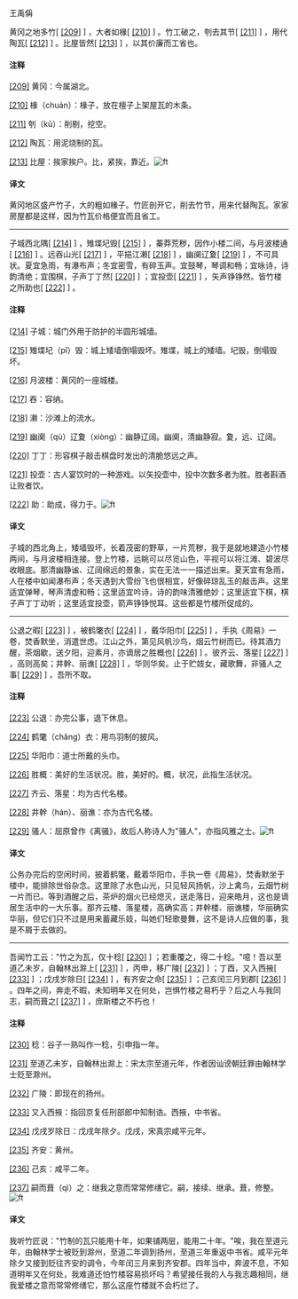 
王禹偁

黄冈之地多竹[
[\[209\]](#note_209)
] ，大者如椽[
[\[210\]](#note_210)
] 。竹工破之，刳去其节[
[\[211\]](#note_211)
] ，用代陶瓦[
[\[212\]](#note_212)
] 。比屋皆然[
[\[213\]](#note_213)
] ，以其价廉而工省也。

#### 注释 

[\[209\]](#noteBack_209)
黄冈：今属湖北。

[\[210\]](#noteBack_210)
椽（chuán）：椽子，放在檀子上架屋瓦的木条。

[\[211\]](#noteBack_211)
刳（kū）：削剔，挖空。

[\[212\]](#noteBack_212)
陶瓦：用泥烧制的瓦。

[\[213\]](#noteBack_213)
比屋：挨家挨户。比，紧挨，靠近。![ft](@media/Image00002.jpg)

#### 译文 

黄冈地区盛产竹子，大的粗如椽子。竹匠剖开它，削去竹节，用来代替陶瓦。家家房屋都是这样，因为竹瓦价格便宜而且省工。

------------------------------------------------------------------------

子城西北隅[
[\[214\]](#note_214)
] ，雉堞圮毁[
[\[215\]](#note_215)
] ，蓁莽荒秽，因作小楼二间，与月波楼通[
[\[216\]](#note_216)
] 。远吞山光[
[\[217\]](#note_217)
] ，平挹江濑[
[\[218\]](#note_218)
] ，幽阒辽夐[
[\[219\]](#note_219)
]
，不可具状。夏宜急雨，有瀑布声；冬宜密雪，有碎玉声。宜鼓琴，琴调和畅；宜咏诗，诗韵清绝；宜围棋，子声丁丁然[
[\[220\]](#note_220)
] ；宜投壶[
[\[221\]](#note_221)
] ，矢声铮铮然。皆竹楼之所助也[
[\[222\]](#note_222)
] 。

#### 注释 

[\[214\]](#noteBack_214)
子城：城门外用于防护的半圆形城墙。

[\[215\]](#noteBack_215)
雉堞圮（pǐ）毁：城上矮墙倒塌毁坏。雉堞，城上的矮墙。圮毁，倒塌毁坏。

[\[216\]](#noteBack_216)
月波楼：黄冈的一座城楼。

[\[217\]](#noteBack_217)
吞：容纳。

[\[218\]](#noteBack_218)
濑：沙滩上的流水。

[\[219\]](#noteBack_219)
幽阒（qù）辽夐（xiòng）：幽静辽阔。幽阒，清幽静寂。夐，远、辽阔。

[\[220\]](#noteBack_220)
丁丁：形容棋子敲击棋盘时发出的清脆悠远之声。

[\[221\]](#noteBack_221)
投壶：古人宴饮时的一种游戏。以矢投壶中，投中次数多者为胜。胜者斟酒让败者饮。

[\[222\]](#noteBack_222)
助：助成，得力于。![ft](@media/Image00002.jpg)

#### 译文 

子城的西北角上，矮墙毁坏，长着茂密的野草，一片荒秽，我于是就地建造小竹楼两间，与月波楼相连接。登上竹楼，远眺可以尽览山色，平视可以将江滩、碧波尽收眼底。那清幽静谧、辽阔绵远的景象，实在无法一一描述出来。夏天宜有急雨，人在楼中如闻瀑布声；冬天遇到大雪纷飞也很相宜，好像碎琼乱玉的敲击声。这里适宜弹琴，琴声清虚和畅；这里适宜吟诗，诗的韵味清雅绝妙；这里适宜下棋，棋子声丁丁动听；这里适宜投壶，箭声铮铮悦耳。这些都是竹楼所促成的。

------------------------------------------------------------------------

公退之暇[
[\[223\]](#note_223)
] ，被鹤氅衣[
[\[224\]](#note_224)
] ，戴华阳巾[
[\[225\]](#note_225)
]
，手执《周易》一卷，焚香默坐，消遣世虑。江山之外，第见风帆沙鸟，烟云竹树而已。待其酒力醒，茶烟歇，送夕阳，迎素月，亦谪居之胜概也[
[\[226\]](#note_226)
] 。彼齐云、落星[
[\[227\]](#note_227)
] ，高则高矣；井幹、丽谯[
[\[228\]](#note_228)
] ，华则华矣。止于贮妓女，藏歌舞，非骚人之事[
[\[229\]](#note_229)
] ，吾所不取。

#### 注释 

[\[223\]](#noteBack_223)
公退：办完公事，退下休息。

[\[224\]](#noteBack_224)
鹤氅（chǎng）衣：用鸟羽制的披风。

[\[225\]](#noteBack_225)
华阳巾：道士所戴的头巾。

[\[226\]](#noteBack_226)
胜概：美好的生活状况。胜，美好的。概，状况，此指生活状况。

[\[227\]](#noteBack_227)
齐云、落星：均为古代名楼。

[\[228\]](#noteBack_228)
井幹（hán）、丽谯：亦为古代名楼。

[\[229\]](#noteBack_229)
骚人：屈原曾作《离骚》，故后人称诗人为"骚人"，亦指风雅之士。![ft](@media/Image00002.jpg)

#### 译文 

公务办完后的空闲时间，披着鹤氅，戴着华阳巾，手执一卷《周易》，焚香默坐于楼中，能排除世俗杂念。这里除了水色山光，只见轻风扬帆，沙上禽鸟，云烟竹树一片而已。等到酒醒之后，茶炉的烟火已经熄灭，送走落日，迎来皓月，这也是谪居生活中的一大乐事。那齐云楼、落星楼，高确实高；井幹楼、丽谯楼，华丽确实华丽，但它们只不过是用来蓄藏乐妓，叫她们轻歌曼舞，这不是诗人应做的事，我是不屑于去做的。

------------------------------------------------------------------------

吾闻竹工云："竹之为瓦，仅十稔[
[\[230\]](#note_230)
] ；若重覆之，得二十稔。"噫！吾以至道乙未岁，自翰林出滁上[
[\[231\]](#note_231)
] ，丙申，移广陵[
[\[232\]](#note_232)
] ；丁酉，又入西掖[
[\[233\]](#note_233)
] ；戊戌岁除日[
[\[234\]](#note_234)
] ，有齐安之命[
[\[235\]](#note_235)
] ；己亥闰三月到郡[
[\[236\]](#note_236)
]
。四年之间，奔走不暇，未知明年又在何处，岂惧竹楼之易朽乎？后之人与我同志，嗣而葺之[
[\[237\]](#note_237)
] ，庶斯楼之不朽也！

#### 注释 

[\[230\]](#noteBack_230)
稔：谷子一熟叫作一稔，引申指一年。

[\[231\]](#noteBack_231)
至道乙未岁，自翰林出滁上：宋太宗至道元年，作者因讪谤朝廷罪由翰林学士贬至滁州。

[\[232\]](#noteBack_232)
广陵：即现在的扬州。

[\[233\]](#noteBack_233)
又入西掖：指回京复任刑部郎中知制诰。西掖，中书省。

[\[234\]](#noteBack_234)
戊戌岁除日：戊戌年除夕。戊戌，宋真宗咸平元年。

[\[235\]](#noteBack_235)
齐安：黄州。

[\[236\]](#noteBack_236)
己亥：咸平二年。

[\[237\]](#noteBack_237)
嗣而葺（qì）之：继我之意而常常修缮它。嗣，接续、继承。葺，修整。![ft](@media/Image00002.jpg)

#### 译文 

我听竹匠说："竹制的瓦只能用十年，如果铺两层，能用二十年。"唉，我在至道元年，由翰林学士被贬到滁州，至道二年调到扬州，至道三年重返中书省。咸平元年除夕又接到贬往齐安的调令，今年闰三月来到齐安郡。四年当中，奔波不息，不知道明年又在何处，我难道还怕竹楼容易损坏吗？希望接任我的人与我志趣相同，继我爱楼之意而常常修缮它，那么这座竹楼就不会朽烂了。

